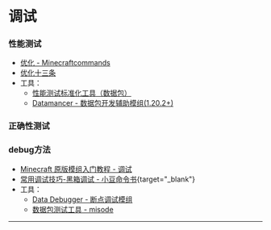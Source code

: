 # 调试
### 性能测试
- [优化 - Minecraftcommands](https://minecraftcommands.github.io/wiki/optimising)
- [优化十三条](/index/附录4.md/#优化十三条)
- 工具：
  - [性能测试标准化工具（数据包）](https://github.com/xiaodou8593/perf_1.0)
  - [Datamancer - 数据包开发辅助模组(1.20.2+)](https://modrinth.com/mod/datamancer) 
### 正确性测试
### debug方法
- [Minecraft 原版模组入门教程 - 调试](https://zhangshenxing.github.io/VanillaModTutorial/#%E8%B0%83%E8%AF%95)
- [常用调试技巧-黑箱调试 - 小豆命令书](https://xdcmd.vari.fun/chapter2-%E5%B8%B8%E7%94%A8%E8%B0%83%E8%AF%95%E6%8A%80%E5%B7%A7/1.%E6%B5%8B%E8%AF%95%E6%96%B9%E6%B3%95/1.%E9%BB%91%E7%AE%B1%E6%B5%8B%E8%AF%95.html){target="_blank"}
- 工具：
  - [Data Debugger - 断点调试模组](https://github.com/Alumopper/Datapack-Debugger)
  - [数据包测试工具 - misode](https://github.com/misode/packtest)

---
<script setup>
import { useData } from 'vitepress'

const { isDark } = useData()
</script>

<ClientOnly>
  <GiscusComment
    repo="CR-019/datapack-index"
    repoId="R_kgDONRhuqw"
    category="闲聊 Chats"
    categoryId="DIC_kwDONRhuq84CkchW"
    mapping="number"
    term="10"
    :strict="false"
    :reactionsEnabled="true"
    emitMetadata="0"
    inputPosition="top"
    :theme="isDark ? 'dark' : 'light'"
    lang="zh-CN"
    loading="lazy"
    class="giscus-wrapper"
  />
</ClientOnly>

<style>
.giscus-wrapper {
  margin: 3rem auto;
  max-width: 800px;
  padding-top: 2rem;
  border-top: 1px solid var(--vp-c-divider);
}
</style>